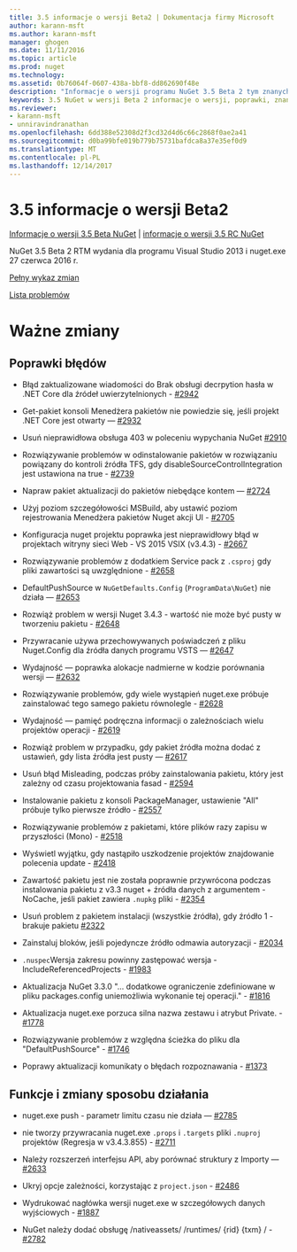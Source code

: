 ```yaml
---
title: 3.5 informacje o wersji Beta2 | Dokumentacja firmy Microsoft
author: karann-msft
ms.author: karann-msft
manager: ghogen
ms.date: 11/11/2016
ms.topic: article
ms.prod: nuget
ms.technology: 
ms.assetid: 0b76064f-0607-438a-bbf8-dd862690f48e
description: "Informacje o wersji programu NuGet 3.5 Beta 2 tym znanych problemów, poprawki, dodatkowe funkcje i dcr."
keywords: 3.5 NuGet w wersji Beta 2 informacje o wersji, poprawki, znanymi problemami, nowe funkcje, dcr
ms.reviewer:
- karann-msft
- unniravindranathan
ms.openlocfilehash: 6dd388e52308d2f3cd32d4d6c66c2868f0ae2a41
ms.sourcegitcommit: d0ba99bfe019b779b75731bafdca8a37e35ef0d9
ms.translationtype: MT
ms.contentlocale: pl-PL
ms.lasthandoff: 12/14/2017
---
```

# <a name="35-beta2-release-notes"></a>3.5 informacje o wersji Beta2

[Informacje o wersji 3.5 Beta NuGet](../release-notes/nuget-3.5-Beta.md) | [informacje o wersji 3.5 RC NuGet](../release-notes/nuget-3.5-RC.md)

NuGet 3.5 Beta 2 RTM wydania dla programu Visual Studio 2013 i nuget.exe 27 czerwca 2016 r.

[Pełny wykaz zmian](https://github.com/NuGet/NuGet.Client/compare/release-3.5.0-beta...release-3.5.0-beta2)

[Lista problemów](https://github.com/Nuget/Home/issues?q=is%3Aissue+milestone%3A%223.5+Beta2%22+is%3Aclosed)

# <a name="notable-changes"></a>Ważne zmiany

## <a name="bug-fixes"></a>Poprawki błędów

* Błąd zaktualizowane wiadomości do Brak obsługi decrpytion hasła w .NET Core dla źródeł uwierzytelnionych - [#2942](https://github.com/NuGet/Home/issues/2942)

* Get-pakiet konsoli Menedżera pakietów nie powiedzie się, jeśli projekt .NET Core jest otwarty — [#2932](https://github.com/NuGet/Home/issues/2932)

* Usuń nieprawidłowa obsługa 403 w poleceniu wypychania NuGet [#2910](https://github.com/NuGet/Home/issues/2910)

* Rozwiązywanie problemów w odinstalowanie pakietów w rozwiązaniu powiązany do kontroli źródła TFS, gdy disableSourceControlIntegration jest ustawiona na true - [#2739](https://github.com/NuGet/Home/issues/2739)

* Napraw pakiet aktualizacji do pakietów niebędące kontem — [#2724](https://github.com/NuGet/Home/issues/2724)

* Użyj poziom szczegółowości MSBuild, aby ustawić poziom rejestrowania Menedżera pakietów Nuget akcji UI - [#2705](https://github.com/NuGet/Home/issues/2705)

* Konfiguracja nuget projektu poprawka jest nieprawidłowy błąd w projektach witryny sieci Web - VS 2015 VSIX (v3.4.3) - [#2667](https://github.com/NuGet/Home/issues/2667)

* Rozwiązywanie problemów z dodatkiem Service pack z `.csproj` gdy pliki zawartości są uwzględnione - [#2658](https://github.com/NuGet/Home/issues/2658)

* DefaultPushSource w `NuGetDefaults.Config` (`ProgramData\NuGet`) nie działa — [#2653](https://github.com/NuGet/Home/issues/2653)

* Rozwiąż problem w wersji Nuget 3.4.3 - wartość nie może być pusty w tworzeniu pakietu - [#2648](https://github.com/NuGet/Home/issues/2648)

* Przywracanie używa przechowywanych poświadczeń z pliku Nuget.Config dla źródła danych programu VSTS — [#2647](https://github.com/NuGet/Home/issues/2647)

* Wydajność — poprawka alokacje nadmierne w kodzie porównania wersji — [#2632](https://github.com/NuGet/Home/issues/2632)

* Rozwiązywanie problemów, gdy wiele wystąpień nuget.exe próbuje zainstalować tego samego pakietu równolegle - [#2628](https://github.com/NuGet/Home/issues/2628)

* Wydajność — pamięć podręczna informacji o zależnościach wielu projektów operacji - [#2619](https://github.com/NuGet/Home/issues/2619)

* Rozwiąż problem w przypadku, gdy pakiet źródła można dodać z ustawień, gdy lista źródła jest pusty — [#2617](https://github.com/NuGet/Home/issues/2617)

* Usuń błąd Misleading, podczas próby zainstalowania pakietu, który jest zależny od czasu projektowania fasad - [#2594](https://github.com/NuGet/Home/issues/2594)

* Instalowanie pakietu z konsoli PackageManager, ustawienie "All" próbuje tylko pierwsze źródło - [#2557](https://github.com/NuGet/Home/issues/2557)

* Rozwiązywanie problemów z pakietami, które plików razy zapisu w przyszłości (Mono) - [#2518](https://github.com/NuGet/Home/issues/2518)

* Wyświetl wyjątku, gdy nastąpiło uszkodzenie projektów znajdowanie polecenia update - [#2418](https://github.com/NuGet/Home/issues/2418)

* Zawartość pakietu jest nie została poprawnie przywrócona podczas instalowania pakietu z v3.3 nuget + źródła danych z argumentem - NoCache, jeśli pakiet zawiera `.nupkg` pliki - [#2354](https://github.com/NuGet/Home/issues/2354)

* Usuń problem z pakietem instalacji (wszystkie źródła), gdy źródło 1 - brakuje pakietu [#2322](https://github.com/NuGet/Home/issues/2322)

* Zainstaluj bloków, jeśli pojedyncze źródło odmawia autoryzacji - [#2034](https://github.com/NuGet/Home/issues/2034)

* `.nuspec`Wersja zakresu powinny zastępować wersja - IncludeReferencedProjects - [#1983](https://github.com/NuGet/Home/issues/1983)

* Aktualizacja NuGet 3.3.0 "... dodatkowe ograniczenie zdefiniowane w pliku packages.config uniemożliwia wykonanie tej operacji." - [#1816](https://github.com/NuGet/Home/issues/1816)

* Aktualizacja nuget.exe porzuca silna nazwa zestawu i atrybut Private. - [#1778](https://github.com/NuGet/Home/issues/1778)

* Rozwiązywanie problemów z względna ścieżka do pliku dla "DefaultPushSource" - [#1746](https://github.com/NuGet/Home/issues/1746)

* Poprawy aktualizacji komunikaty o błędach rozpoznawania - [#1373](https://github.com/NuGet/Home/issues/1373)

## <a name="features-and-behavior-changes"></a>Funkcje i zmiany sposobu działania

* nuget.exe push - parametr limitu czasu nie działa — [#2785](https://github.com/NuGet/Home/issues/2785)

* nie tworzy przywracania nuget.exe `.props` i `.targets` pliki `.nuproj` projektów (Regresja w v3.4.3.855) - [#2711](https://github.com/NuGet/Home/issues/2711)

* Należy rozszerzeń interfejsu API, aby porównać struktury z Importy — [#2633](https://github.com/NuGet/Home/issues/2633)

* Ukryj opcje zależności, korzystając z `project.json`  -  [#2486](https://github.com/NuGet/Home/issues/2486)

* Wydrukować nagłówka wersji nuget.exe w szczegółowych danych wyjściowych - [#1887](https://github.com/NuGet/Home/issues/1887)

* NuGet należy dodać obsługę /nativeassets/ /runtimes/ {rid} {txm} / - [#2782](https://github.com/NuGet/Home/issues/2782)